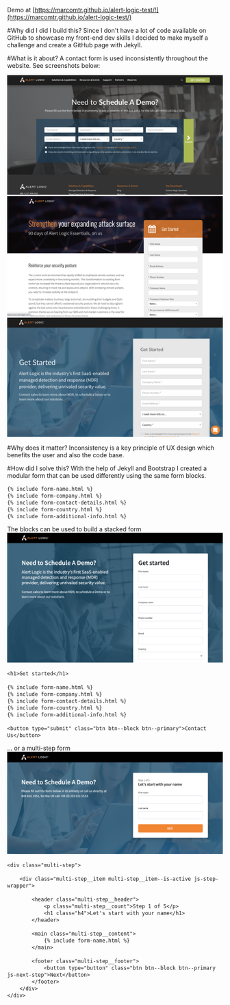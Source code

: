 Demo at [https://marcomtr.github.io/alert-logic-test/!](https://marcomtr.github.io/alert-logic-test/) 


#Why did I did I build this?
Since I don't have a lot of code available on GitHub to showcase my front-end dev skills I decided to make myself a challenge and create a GitHub page with Jekyll.


#What is it about?
A contact form is used inconsistently throughout the website. See screenshots below:

![picture](assets/img/screenshot-home.png)
![picture](assets/img/screenshot-landing-1.png)
![picture](assets/img/screenshot-landing-2.png)

#Why does it matter?
Inconsistency is a key principle of UX design which benefits the user and also the code base. 

#How did I solve this?
With the help of Jekyll and Bootstrap I created a modular form that can be used differently using the same form blocks.

    {% include form-name.html %}
    {% include form-company.html %}
    {% include form-contact-details.html %}
    {% include form-country.html %}
    {% include form-additional-info.html %}


The blocks can be used to build a stacked form 
![picture](assets/img/screenshot-long-form.png)

    <h1>Get started</h1>

    {% include form-name.html %}
    {% include form-company.html %}
    {% include form-contact-details.html %}
    {% include form-country.html %}
    {% include form-additional-info.html %}

    <button type="submit" class="btn btn--block btn--primary">Contact Us</button>


... or a multi-step form
![picture](assets/img/screenshot-multi-step-form.png)


    <div class="multi-step">

        <div class="multi-step__item multi-step__item--is-active js-step-wrapper">
		
            <header class="multi-step__header">
                <p class="multi-step__count">Step 1 of 5</p>
                <h1 class="h4">Let's start with your name</h1>
            </header>

            <main class="multi-step__content">
                {% include form-name.html %}
            </main>
		
            <footer class="multi-step__footer">
                <button type="button" class="btn btn--block btn--primary js-next-step">Next</button>
            </footer>
        </div>
    </div>
    